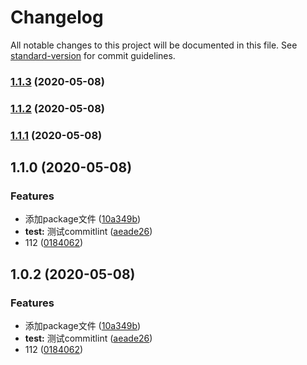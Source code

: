 # Changelog

All notable changes to this project will be documented in this file. See [standard-version](https://github.com/conventional-changelog/standard-version) for commit guidelines.

### [1.1.3](https://github.com/121595113/git-commitlint-test/compare/v1.1.2...v1.1.3) (2020-05-08)

### [1.1.2](https://github.com/121595113/git-commitlint-test/compare/v1.1.1...v1.1.2) (2020-05-08)

### [1.1.1](https://github.com/121595113/git-commitlint-test/compare/v1.1.0...v1.1.1) (2020-05-08)

## 1.1.0 (2020-05-08)


### Features

* 添加package文件 ([10a349b](https://github.com/121595113/git-commitlint-test/commit/10a349b99ab476f031c02b553eaf2d3739303c83))
* **test:** 测试commitlint ([aeade26](https://github.com/121595113/git-commitlint-test/commit/aeade26d3acb658bcad92106840318779878d63f))
* 112 ([0184062](https://github.com/121595113/git-commitlint-test/commit/0184062ae8f2f84d4517f725edcbb4b7985e1b7d))

## 1.0.2 (2020-05-08)


### Features

* 添加package文件 ([10a349b](https://github.com/121595113/git-commitlint-test/commit/10a349b99ab476f031c02b553eaf2d3739303c83))
* **test:** 测试commitlint ([aeade26](https://github.com/121595113/git-commitlint-test/commit/aeade26d3acb658bcad92106840318779878d63f))
* 112 ([0184062](https://github.com/121595113/git-commitlint-test/commit/0184062ae8f2f84d4517f725edcbb4b7985e1b7d))

